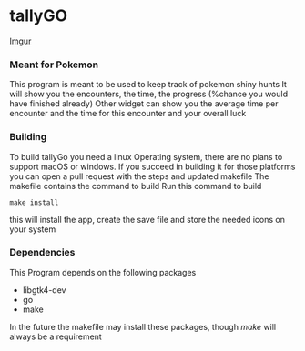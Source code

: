 # tallyGO

[Imgur](https://i.imgur.com/PBqB0U1.png)

### Meant for Pokemon
This program is meant to be used to keep track of pokemon shiny hunts
It will show you the encounters, the time, the progress (%chance you would have finished already)
Other widget can show you the average time per encounter and the time for this encounter and your overall luck

### Building
To build tallyGo you need a linux Operating system, there are no plans to support macOS or windows. If you succeed in building it for those platforms you can open a pull request with the steps and updated makefile
The makefile contains the command to build
Run this command to build
```
make install
```
this will install the app, create the save file and store the needed icons on your system

### Dependencies
This Program depends on the following packages
- libgtk4-dev
- go
- make

In the future the makefile may install these packages, though *make* will always be a requirement
